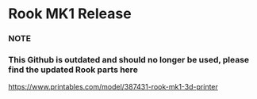 # Rook MK1 Release

### NOTE
### This Github is outdated and should no longer be used, please find the updated Rook parts here 
https://www.printables.com/model/387431-rook-mk1-3d-printer